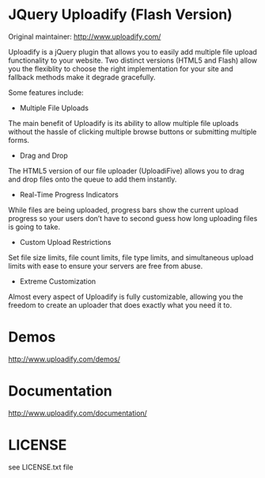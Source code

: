 JQuery Uploadify (Flash Version)
===============================

Original maintainer: http://www.uploadify.com/

Uploadify is a jQuery plugin that allows you to easily add multiple file upload functionality to your website. Two distinct versions (HTML5 and Flash) allow you the flexiblity to choose the right implementation for your site and fallback methods make it degrade gracefully.


Some features include:

- Multiple File Uploads

The main benefit of Uploadify is its ability to allow multiple file uploads without the hassle of clicking multiple browse buttons or submitting multiple forms.


- Drag and Drop

The HTML5 version of our file uploader (UploadiFive) allows you to drag and drop files onto the queue to add them instantly.


- Real-Time Progress Indicators

While files are being uploaded, progress bars show the current upload progress so your users don’t have to second guess how long uploading files is going to take.


- Custom Upload Restrictions

Set file size limits, file count limits, file type limits, and simultaneous upload limits with ease to ensure your servers are free from abuse.


- Extreme Customization

Almost every aspect of Uploadify is fully customizable, allowing you the freedom to create an uploader that does exactly what you need it to.



Demos
=====

http://www.uploadify.com/demos/


Documentation
=============

http://www.uploadify.com/documentation/


LICENSE
=======

see LICENSE.txt file
